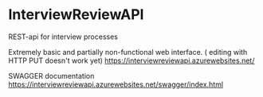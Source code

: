 # InterviewReviewAPI

REST-api for interview processes 

Extremely basic and partially non-functional web interface. ( editing with HTTP PUT doesn't work yet)
https://interviewreviewapi.azurewebsites.net/

SWAGGER documentation 
https://interviewreviewapi.azurewebsites.net/swagger/index.html
